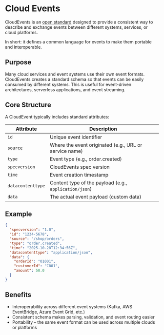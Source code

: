 # Cloud Events

CloudEvents is an [open standard](https://github.com/cloudevents/spec/blob/v1.0.2/cloudevents/spec.md) designed to provide a consistent way to describe and exchange events between different systems, services, or cloud platforms.

In short: it defines a common language for events to make them portable and interoperable.

## Purpose

Many cloud services and event systems use their own event formats. CloudEvents creates a standard schema so that events can be easily consumed by different systems. This is useful for event-driven architectures, serverless applications, and event streaming.

## Core Structure

A CloudEvent typically includes standard attributes:

| Attribute          | 	Description                                           |
|--------------------|--------------------------------------------------------|
| `id`	              | Unique event identifier                                |
| `source`	          | Where the event originated (e.g., URL or service name) |
| `type`	            | Event type (e.g., order.created)                       |
| `specversion`	     | CloudEvents spec version                               |
| `time`	            | Event creation timestamp                               |
| `datacontenttype`	 | Content type of the payload (e.g., `application/json`) |
| `data`	            | The actual event payload (custom data)                 |

## Example
```json
{
  "specversion": "1.0",
  "id": "1234-5678",
  "source": "/shop/orders",
  "type": "order.created",
  "time": "2025-10-28T12:34:56Z",
  "datacontenttype": "application/json",
  "data": {
    "orderId": "O1001",
    "customerId": "C001",
    "amount": 50.0
  }
}
```

## Benefits

- Interoperability across different event systems (Kafka, AWS EventBridge, Azure Event Grid, etc.)
- Consistent schema makes parsing, validation, and event routing easier
- Portability – the same event format can be used across multiple clouds or platforms
